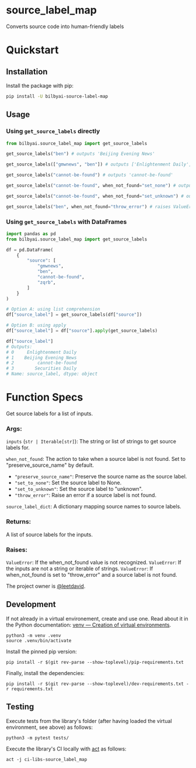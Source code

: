 # source_label_map

Converts source code into human-friendly labels

# Quickstart

## Installation

Install the package with pip:

```bash
pip install -U bilbyai-source-label-map
```

## Usage

### Using `get_source_labels` directly

```python
from bilbyai.source_label_map import get_source_labels

get_source_labels("ben") # outputs 'Beijing Evening News'

get_source_labels(["gmwnews", "ben"]) # outputs ['Enlightenment Daily', 'Beijing Evening News']

get_source_labels("cannot-be-found") # outputs 'cannot-be-found'

get_source_labels("cannot-be-found", when_not_found="set_none") # outputs None

get_source_labels("cannot-be-found", when_not_found="set_unknown") # outputs 'unknown'

get_source_labels("ben", when_not_found="throw_error") # raises ValueError
```


### Using `get_source_labels` with DataFrames 

```python
import pandas as pd
from bilbyai.source_label_map import get_source_labels

df = pd.DataFrame(
    {
        "source": [
            "gmwnews",
            "ben",
            "cannot-be-found",
            "zqrb",
        ]
    }
)

# Option A: using list comprehension
df["source_label"] = get_source_labels(df["source"])

# Option B: using apply
df["source_label"] = df["source"].apply(get_source_labels)

df["source_label"]
# Outputs: 
# 0     Enlightenment Daily
# 1    Beijing Evening News
# 2         cannot-be-found
# 3        Securities Daily
# Name: source_label, dtype: object
```


# Function Specs
Get source labels for a list of inputs.

### Args:

`inputs` (`str | Iterable[str]`): The string or list of strings to get source labels for.
  
`when_not_found`: The action to take when a source label is not found. Set to "preserve_source_name" by default.
- `"preserve_source_name"`: Preserve the source name as the source label. 
- `"set_to_none"`: Set the source label to None. 
- `"set_to_unknown"`: Set the source label to "unknown". 
- `"throw_error"`: Raise an error if a source label is not found. 

`source_label_dict`: A dictionary mapping source names to source labels.

### Returns:
  A list of source labels for the inputs.

### Raises:
  `ValueError`: If the when_not_found value is not recognized.
  `ValueError`: If the inputs are not a string or iterable of strings.
  `ValueError`: If when_not_found is set to "throw_error" and a source label is not found.

The project owner is [@leetdavid](https://github.com/leetdavid).

## Development

If not already in a virtual environement, create and use one.
Read about it in the Python documentation: [venv — Creation of virtual environments](https://docs.python.org/3/library/venv.html).

```
python3 -m venv .venv
source .venv/bin/activate
```

Install the pinned pip version:

```
pip install -r $(git rev-parse --show-toplevel)/pip-requirements.txt
```

Finally, install the dependencies:

```
pip install -r $(git rev-parse --show-toplevel)/dev-requirements.txt -r requirements.txt
```

## Testing

Execute tests from the library's folder (after having loaded the virtual environment,
see above) as follows:

```
python3 -m pytest tests/
```

Execute the library's CI locally with [act](https://github.com/nektos/act) as follows:

```
act -j ci-libs-source_label_map
```
